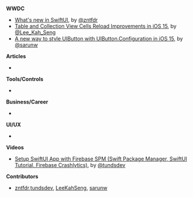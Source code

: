 
**WWDC**

* [What's new in SwiftUI](https://www.fivestars.blog/articles/swiftui-wwdc21/), by [@zntfdr](https://twitter.com/zntfdr)
* [Table and Collection View Cells Reload Improvements in iOS 15](https://swiftsenpai.com/development/cells-reload-improvements-ios-15/), by [@Lee_Kah_Seng](https://twitter.com/Lee_Kah_Seng)
* [A new way to style UIButton with UIButton.Configuration in iOS 15](https://sarunw.com/posts/new-way-to-style-uibutton-in-ios15/), by [@sarunw](https://twitter.com/sarunw)

**Articles**

*

**Tools/Controls**

*

**Business/Career**

*

**UI/UX**

*

**Videos**

* [Setup SwiftUI App with Firebase SPM (Swift Package Manager, SwiftUI Tutorial, Firebase Crashlytics)](https://youtu.be/l-iN0kY_bmg), by [@tundsdev](https://twitter.com/tundsdev)

**Contributors**

* [zntfdr](https://github.com/zntfdr),[tundsdev](https://github.com/tunds), [LeeKahSeng](https://github.com/LeeKahSeng), [sarunw](https://github.com/sarunw)
